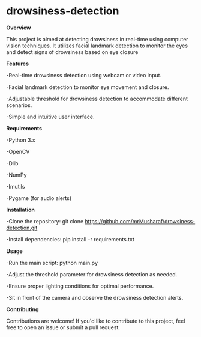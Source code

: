 # drowsiness-detection
**Overview**


This project is aimed at detecting drowsiness in real-time using computer vision techniques. It utilizes facial landmark detection to monitor the eyes and detect signs of drowsiness based on eye closure


**Features**


-Real-time drowsiness detection using webcam or video input.


-Facial landmark detection to monitor eye movement and closure.


-Adjustable threshold for drowsiness detection to accommodate different scenarios.

-Simple and intuitive user interface.


**Requirements**


-Python 3.x


-OpenCV


-Dlib


-NumPy


-Imutils


-Pygame (for audio alerts)


**Installation**


-Clone the repository:
    git clone https://github.com/mrMusharaf/drowsiness-detection.git


-Install dependencies:
    pip install -r requirements.txt


**Usage**


-Run the main script:
    python main.py


-Adjust the threshold parameter for drowsiness detection as needed.


-Ensure proper lighting conditions for optimal performance.


-Sit in front of the camera and observe the drowsiness detection alerts.


**Contributing**


Contributions are welcome! If you'd like to contribute to this project, feel free to open an issue or submit a pull request.
